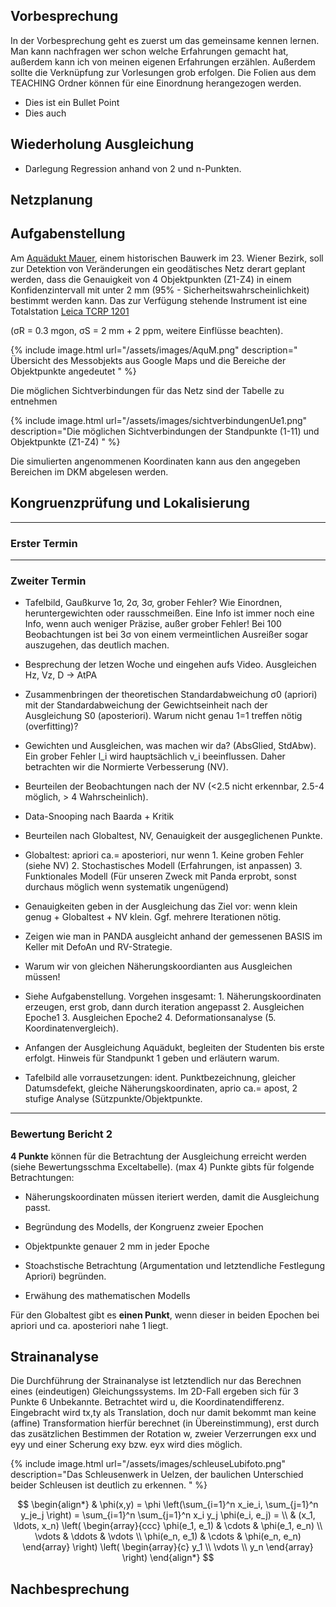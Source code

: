 ## Vorbesprechung

In der Vorbesprechung geht es zuerst um das gemeinsame kennen lernen. Man kann nachfragen wer schon welche Erfahrungen gemacht hat, außerdem kann ich von meinen eigenen Erfahrungen erzählen. Außerdem sollte die Verknüpfung zur Vorlesungen grob erfolgen. Die Folien aus dem TEACHING Ordner können für eine Einordnung herangezogen werden.

* Dies ist ein Bullet Point
* Dies auch

## Wiederholung Ausgleichung

* Darlegung Regression anhand von 2 und n-Punkten.

## Netzplanung


## Aufgabenstellung

Am [Aquädukt Mauer](https://www.google.de/maps/place/Aqu%C3%A4dukt+Mauer/@48.1467942,16.2804054,217a,35y,332.44h,42.2t/data=!3m1!1e3!4m5!3m4!1s0x476da7a0a0883c2f:0xe9f67ac66c54cf60!8m2!3d48.1483008!4d16.2795108?hl=de), einem historischen Bauwerk im 23. Wiener Bezirk, soll zur Detektion von Veränderungen ein geodätisches Netz derart geplant
werden, dass die Genauigkeit von 4 Objektpunkten (Z1-Z4) in einem Konfidenzintervall mit unter 2 mm (95% - Sicherheitswahrscheinlichkeit)
bestimmt werden kann. Das zur Verfügung stehende Instrument ist eine Totalstation [Leica TCRP 1201](http://www.kankou.co.jp/en/kumonos/downloads/Leica_TPS1200+.pdf)

(σR = 0.3 mgon, σS = 2 mm + 2 ppm, weitere Einflüsse beachten). 

{% include image.html url="/assets/images/AquM.png" description=" Übersicht des Messobjekts aus Google Maps und die Bereiche der Objektpunkte angedeutet
" %}

Die möglichen Sichtverbindungen für das Netz sind der Tabelle zu entnehmen

{% include image.html url="/assets/images/sichtverbindungenUe1.png" description="Die möglichen Sichtverbindungen der Standpunkte (1-11) und Objektpunkte (Z1-Z4)
" %}

Die simulierten angenommenen Koordinaten kann aus den angegeben Bereichen im DKM abgelesen werden.



## Kongruenzprüfung und Lokalisierung

---
### Erster Termin

---
### Zweiter Termin

* Tafelbild, Gaußkurve 1σ, 2σ, 3σ, grober Fehler? Wie Einordnen, heruntergewichten oder rausschmeißen. Eine Info ist immer noch eine Info, wenn auch weniger Präzise, außer grober Fehler! Bei 100 Beobachtungen ist bei 3σ von einem vermeintlichen Ausreißer sogar auszugehen, das deutlich machen.

* Besprechung der letzen Woche und eingehen aufs Video. Ausgleichen Hz, Vz, D -> AtPA

* Zusammenbringen der theoretischen Standardabweichung σ0 (apriori) mit der Standardabweichung der Gewichtseinheit nach der Ausgleichung S0 (aposteriori). Warum nicht genau 1=1 treffen nötig (overfitting)? 

* Gewichten und Ausgleichen, was machen wir da? (AbsGlied, StdAbw). Ein grober Fehler l_i wird hauptsächlich v_i beeinflussen. Daher betrachten wir die Normierte Verbesserung (NV).

* Beurteilen der Beobachtungen nach der NV (<2.5 nicht erkennbar, 2.5-4 möglich, > 4 Wahrscheinlich).

* Data-Snooping nach Baarda + Kritik

* Beurteilen nach Globaltest, NV, Genauigkeit der ausgeglichenen Punkte.

* Globaltest: apriori ca.= aposteriori, nur wenn 1. Keine groben Fehler (siehe NV) 2. Stochastisches Modell (Erfahrungen, ist anpassen) 3. Funktionales Modell (Für unseren Zweck mit Panda erprobt, sonst durchaus möglich wenn systematik ungenügend)

* Genauigkeiten geben in der Ausgleichung das Ziel vor: wenn klein genug + Globaltest + NV klein. Ggf. mehrere Iterationen nötig.

* Zeigen wie man in PANDA ausgleicht anhand der gemessenen BASIS im Keller mit DefoAn und RV-Strategie.

* Warum wir von gleichen Näherungskoordianten aus Ausgleichen müssen!

* Siehe Aufgabenstellung. Vorgehen insgesamt: 1. Näherungskoordinaten erzeugen, erst grob, dann durch iteration angepasst 2. Ausgleichen Epoche1 3. Ausgleichen Epoche2 4. Deformationsanalyse (5. Koordinatenvergleich). 

* Anfangen der Ausgleichung Aquädukt, begleiten der Studenten bis erste erfolgt. Hinweis für Standpunkt 1 geben und erläutern warum. 

* Tafelbild alle vorrausetzungen: ident. Punktbezeichnung, gleicher Datumsdefekt, gleiche Näherungskoordinaten, aprio ca.= apost, 2 stufige Analyse (Sützpunkte/Objektpunkte.


---
### Bewertung Bericht 2

**4 Punkte** können für die Betrachtung der Ausgleichung erreicht werden (siehe Bewertungsschma Exceltabelle). (max 4) Punkte gibts für folgende Betrachtungen:

* Näherungskoordinaten müssen iteriert werden, damit die Ausgleichung passt.

* Begründung des Modells, der Kongruenz zweier Epochen

* Objektpunkte genauer 2 mm in jeder Epoche

* Stoachstische Betrachtung (Argumentation und letztendliche Festlegung Apriori) begründen.

* Erwähung des mathematischen Modells

Für den Globaltest gibt es **einen Punkt**, wenn dieser in beiden Epochen bei apriori und ca. aposteriori nahe 1 liegt.

## Strainanalyse

Die Durchführung der Strainanalyse ist letztendlich nur das Berechnen eines (eindeutigen) Gleichungssystems. Im 2D-Fall ergeben sich für 3 Punkte 6 Unbekannte. Betrachtet wird u, die Koordinatendifferenz. Eingebracht wird tx,ty als Translation, doch nur damit bekommt man keine (affine) Transformation hierfür berechnet (in Übereinstimmung), erst durch das zusätzlichen Bestimmen der Rotation w, zweier Verzerrungen exx und eyy und einer Scherung exy bzw. eyx wird dies möglich.


{% include image.html url="/assets/images/schleuseLubifoto.png" description="Das Schleusenwerk in Uelzen, der baulichen Unterschied beider Schleusen ist deutlich zu erkennen.
" %}

$$
\begin{align*}
  & \phi(x,y) = \phi \left(\sum_{i=1}^n x_ie_i, \sum_{j=1}^n y_je_j \right)
  = \sum_{i=1}^n \sum_{j=1}^n x_i y_j \phi(e_i, e_j) = \\
  & (x_1, \ldots, x_n) \left( \begin{array}{ccc}
      \phi(e_1, e_1) & \cdots & \phi(e_1, e_n) \\
      \vdots & \ddots & \vdots \\
      \phi(e_n, e_1) & \cdots & \phi(e_n, e_n)
    \end{array} \right)
  \left( \begin{array}{c}
      y_1 \\
      \vdots \\
      y_n
    \end{array} \right)
\end{align*}
$$

## Nachbesprechung
